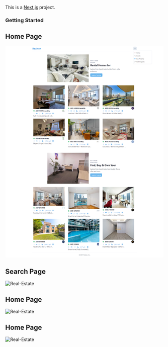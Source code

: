 This is a [Next.js](https://nextjs.org/) project.

### Getting Started

## Home Page

![Real-Estate](./demo/demo-home.png)

## Search Page

![Real-Estate](./demo/demo-search.png)

## Home Page

![Real-Estate](./demo/demo-buy-property.png)

## Home Page

![Real-Estate](./demo/demo-rent-property.png)
